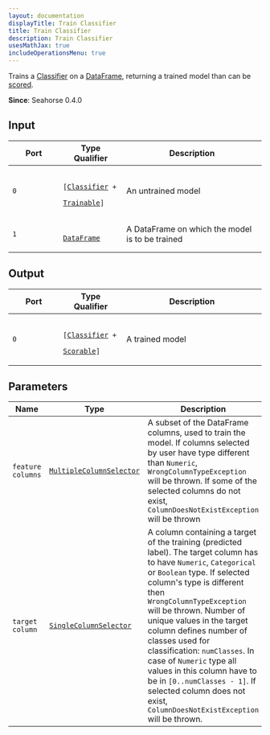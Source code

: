 ```yaml
---
layout: documentation
displayTitle: Train Classifier
title: Train Classifier
description: Train Classifier
usesMathJax: true
includeOperationsMenu: true
---
```


Trains a [Classifier](../traits/classifier.html) on a
[DataFrame](../classes/dataframe.html),
returning a trained model than can be [scored](../traits/scorable.html).

**Since**: Seahorse 0.4.0

## Input

<table>
  <thead>
    <tr>
      <th style="width:20%">Port</th>
      <th style="width:25%">Type Qualifier</th>
      <th style="width:55%">Description</th>
    </tr>
  </thead>
  <tbody>
    <tr>
      <td>
        <code>0</code>
      </td>
      <td>
        <code>
          [<a href="../traits/classifier.html">Classifier</a> +
          <a href="../traits/trainable.html">Trainable</a>]
        </code>
      </td>
      <td>An untrained model</td>
    </tr>
    <tr>
      <td>
        <code>1</code>
      </td>
      <td>
        <code>
          <a href="../classes/dataframe.html">DataFrame</a>
        </code>
      </td>
      <td>A DataFrame on which the model is to be trained</td>
    </tr>
  </tbody>
</table>

## Output

<table>
  <thead>
    <tr>
      <th style="width:20%">Port</th>
      <th style="width:25%">Type Qualifier</th>
      <th style="width:55%">Description</th>
    </tr>
  </thead>
  <tbody>
    <tr>
      <td>
        <code>0</code>
      </td>
      <td>
        <code>
          [<a href="../traits/classifier.html">Classifier</a> +
          <a href="../traits/scorable.html">Scorable</a>]
        </code>
      </td>
      <td>A trained model</td>
    </tr>
  </tbody>
</table>

## Parameters

<table class="table">
  <thead>
    <tr>
      <th style="width:20%">Name</th>
      <th style="width:25%">Type</th>
      <th style="width:55%">Description</th>
    </tr>
  </thead>
  <tbody>
    <tr>
      <td><code>feature columns</code></td>
      <td><code><a href="../parameters.html#multiple_column_selector">MultipleColumnSelector</a></code></td>
      <td>A subset of the DataFrame columns, used to train the model.
        If columns selected by user have type different than <code>Numeric</code>,
        <code>WrongColumnTypeException</code> will be thrown.
        If some of the selected columns do not exist,
        <code>ColumnDoesNotExistException</code> will be thrown
      </td>
    </tr>
    <tr>
      <td><code>target column</code></td>
      <td><code><a href="../parameters.html#single_column_selector">SingleColumnSelector</a></code></td>
      <td>A column containing a target of the training (predicted label).
        The target column has to have <code>Numeric</code>, <code>Categorical</code> or <code>Boolean</code> type.
        If selected column's type is different then <code>WrongColumnTypeException</code> will be thrown.
        Number of unique values in the target column defines number of classes used for classification: <code>numClasses</code>.
        In case of <code>Numeric</code> type all values in this column have to be in <code>[0..numClasses - 1]</code>.
        If selected column does not exist, <code>ColumnDoesNotExistException</code> will be thrown.
      </td>
    </tr>
  </tbody>
</table>
